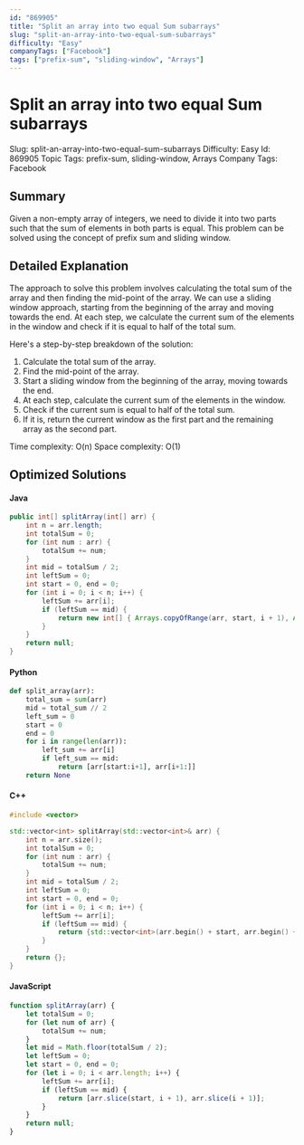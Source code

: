 ```yaml
---
id: "869905"
title: "Split an array into two equal Sum subarrays"
slug: "split-an-array-into-two-equal-sum-subarrays"
difficulty: "Easy"
companyTags: ["Facebook"]
tags: ["prefix-sum", "sliding-window", "Arrays"]
---
```


# Split an array into two equal Sum subarrays
Slug: split-an-array-into-two-equal-sum-subarrays
Difficulty: Easy
Id: 869905
Topic Tags: prefix-sum, sliding-window, Arrays
Company Tags: Facebook

## Summary
Given a non-empty array of integers, we need to divide it into two parts such that the sum of elements in both parts is equal. This problem can be solved using the concept of prefix sum and sliding window.

## Detailed Explanation

The approach to solve this problem involves calculating the total sum of the array and then finding the mid-point of the array. We can use a sliding window approach, starting from the beginning of the array and moving towards the end. At each step, we calculate the current sum of the elements in the window and check if it is equal to half of the total sum.

Here's a step-by-step breakdown of the solution:

1. Calculate the total sum of the array.
2. Find the mid-point of the array.
3. Start a sliding window from the beginning of the array, moving towards the end.
4. At each step, calculate the current sum of the elements in the window.
5. Check if the current sum is equal to half of the total sum.
6. If it is, return the current window as the first part and the remaining array as the second part.

Time complexity: O(n)
Space complexity: O(1)

## Optimized Solutions

#### Java
```java
public int[] splitArray(int[] arr) {
    int n = arr.length;
    int totalSum = 0;
    for (int num : arr) {
        totalSum += num;
    }
    int mid = totalSum / 2;
    int leftSum = 0;
    int start = 0, end = 0;
    for (int i = 0; i < n; i++) {
        leftSum += arr[i];
        if (leftSum == mid) {
            return new int[] { Arrays.copyOfRange(arr, start, i + 1), Arrays.copyOfRange(arr, i + 1, n) };
        }
    }
    return null;
}
```

#### Python
```python
def split_array(arr):
    total_sum = sum(arr)
    mid = total_sum // 2
    left_sum = 0
    start = 0
    end = 0
    for i in range(len(arr)):
        left_sum += arr[i]
        if left_sum == mid:
            return [arr[start:i+1], arr[i+1:]]
    return None
```

#### C++
```cpp
#include <vector>

std::vector<int> splitArray(std::vector<int>& arr) {
    int n = arr.size();
    int totalSum = 0;
    for (int num : arr) {
        totalSum += num;
    }
    int mid = totalSum / 2;
    int leftSum = 0;
    int start = 0, end = 0;
    for (int i = 0; i < n; i++) {
        leftSum += arr[i];
        if (leftSum == mid) {
            return {std::vector<int>(arr.begin() + start, arr.begin() + i + 1), std::vector<int>(arr.begin() + i + 1, arr.end())};
        }
    }
    return {};
}
```

#### JavaScript
```javascript
function splitArray(arr) {
    let totalSum = 0;
    for (let num of arr) {
        totalSum += num;
    }
    let mid = Math.floor(totalSum / 2);
    let leftSum = 0;
    let start = 0, end = 0;
    for (let i = 0; i < arr.length; i++) {
        leftSum += arr[i];
        if (leftSum == mid) {
            return [arr.slice(start, i + 1), arr.slice(i + 1)];
        }
    }
    return null;
}
```
